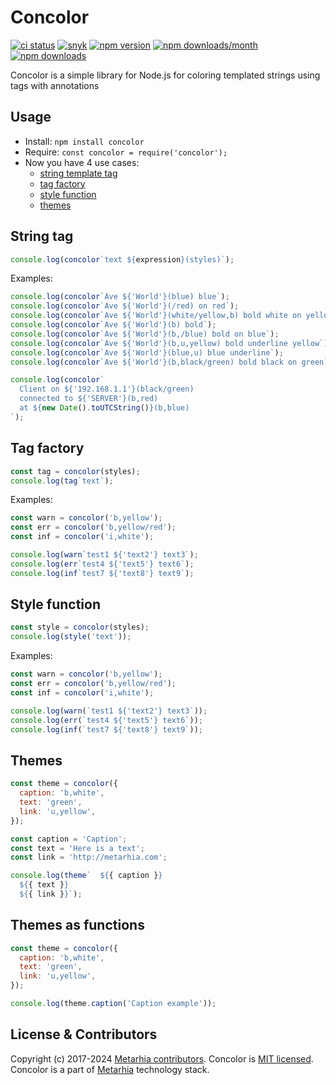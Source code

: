 # Concolor

[![ci status](https://github.com/metarhia/concolor/workflows/Testing%20CI/badge.svg)](https://github.com/metarhia/concolor/actions?query=workflow%3A%22Testing+CI%22+branch%3Amaster)
[![snyk](https://snyk.io/test/github/metarhia/impress/badge.svg)](https://snyk.io/test/github/metarhia/impress)
[![npm version](https://badge.fury.io/js/concolor.svg)](https://badge.fury.io/js/concolor)
[![npm downloads/month](https://img.shields.io/npm/dm/concolor.svg)](https://www.npmjs.com/package/concolor)
[![npm downloads](https://img.shields.io/npm/dt/concolor.svg)](https://www.npmjs.com/package/concolor)

Concolor is a simple library for Node.js for coloring templated strings using
tags with annotations

## Usage

- Install: `npm install concolor`
- Require: `const concolor = require('concolor');`
- Now you have 4 use cases:
  - [string template tag](#string-tag)
  - [tag factory](#tag-factory)
  - [style function](#style-function)
  - [themes](#themes)

## String tag

```js
console.log(concolor`text ${expression}(styles)`);
```

Examples:

```javascript
console.log(concolor`Ave ${'World'}(blue) blue`);
console.log(concolor`Ave ${'World'}(/red) on red`);
console.log(concolor`Ave ${'World'}(white/yellow,b) bold white on yellow`);
console.log(concolor`Ave ${'World'}(b) bold`);
console.log(concolor`Ave ${'World'}(b,/blue) bold on blue`);
console.log(concolor`Ave ${'World'}(b,u,yellow) bold underline yellow`);
console.log(concolor`Ave ${'World'}(blue,u) blue underline`);
console.log(concolor`Ave ${'World'}(b,black/green) bold black on green`);

console.log(concolor`
  Client on ${'192.168.1.1'}(black/green)
  connected to ${'SERVER'}(b,red)
  at ${new Date().toUTCString()}(b,blue)
`);
```

## Tag factory

```js
const tag = concolor(styles);
console.log(tag`text`);
```

Examples:

```javascript
const warn = concolor('b,yellow');
const err = concolor('b,yellow/red');
const inf = concolor('i,white');

console.log(warn`test1 ${'text2'} text3`);
console.log(err`test4 ${'text5'} text6`);
console.log(inf`test7 ${'text8'} text9`);
```

## Style function

```js
const style = concolor(styles);
console.log(style('text'));
```

Examples:

```javascript
const warn = concolor('b,yellow');
const err = concolor('b,yellow/red');
const inf = concolor('i,white');

console.log(warn(`test1 ${'text2'} text3`));
console.log(err(`test4 ${'text5'} text6`));
console.log(inf(`test7 ${'text8'} text9`));
```

## Themes

```js
const theme = concolor({
  caption: 'b,white',
  text: 'green',
  link: 'u,yellow',
});

const caption = 'Caption';
const text = 'Here is a text';
const link = 'http://metarhia.com';

console.log(theme`  ${{ caption }}
  ${{ text }}
  ${{ link }}`);
```

## Themes as functions

```js
const theme = concolor({
  caption: 'b,white',
  text: 'green',
  link: 'u,yellow',
});

console.log(theme.caption('Caption example'));
```

## License & Contributors

Copyright (c) 2017-2024 [Metarhia contributors](https://github.com/metarhia/concolor/graphs/contributors).
Concolor is [MIT licensed](./LICENSE).\
Concolor is a part of [Metarhia](https://github.com/metarhia) technology stack.
